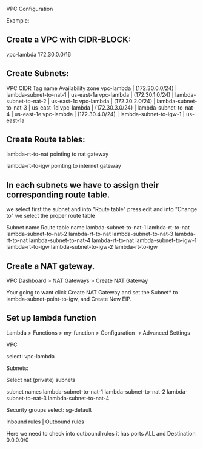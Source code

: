 VPC Configuration

Example:

## Create a VPC with CIDR-BLOCK: 

vpc-lambda
172.30.0.0/16


## Create Subnets:

VPC		CIDR		    Tag name                Availability zone
vpc-lambda  |	(172.30.0.0/24) | lambda-subnet-to-nat-1  | us-east-1a
vpc-lambda  |	(172.30.1.0/24) | lambda-subnet-to-nat-2  |  us-east-1c
vpc-lambda  |	(172.30.2.0/24) | lambda-subnet-to-nat-3  |  us-east-1d
vpc-lambda  |	(172.30.3.0/24) | lambda-subnet-to-nat-4  |  us-east-1e
vpc-lambda  |   (172.30.4.0/24) | lambda-subnet-to-igw-1  |  us-east-1a
	
## Create Route tables:

lambda-rt-to-nat pointing to nat gateway

lambda-rt-to-igw pointing to internet gateway


## In each subnets we have to assign  their corresponding route table.

we select first the subnet and into "Route table" press edit and into "Change to" we select the proper route table

Subnet name		Route table name
lambda-subnet-to-nat-1	lambda-rt-to-nat
lambda-subnet-to-nat-2	lambda-rt-to-nat
lambda-subnet-to-nat-3	lambda-rt-to-nat
lambda-subnet-to-nat-4	lambda-rt-to-nat
lambda-subnet-to-igw-1	lambda-rt-to-igw
lambda-subnet-to-igw-2	lambda-rt-to-igw

## Create a NAT gateway.

VPC Dashboard > NAT Gateways > Create NAT Gateway

Your going to want click Create NAT Gateway and set the Subnet* to lambda-subnet-point-to-igw, and Create New EIP.

## Set up lambda function

Lambda > Functions > my-function > Configuration -> Advanced Settings


VPC

select: vpc-lambda

Subnets:

Select nat (private) subnets

subnet names
lambda-subnet-to-nat-1
lambda-subnet-to-nat-2
lambda-subnet-to-nat-3
lambda-subnet-to-nat-4

Security groups
select:
sg-default

Inbound rules | Outbound rules


Here we need to check into outbound rules it has ports ALL and Destination 0.0.0.0/0
